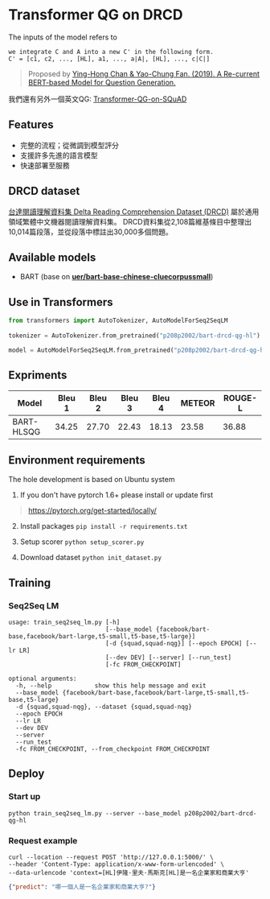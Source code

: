 # Transformer QG on DRCD
The inputs of the model refers to 
```
we integrate C and A into a new C' in the following form.
C' = [c1, c2, ..., [HL], a1, ..., a|A|, [HL], ..., c|C|]
```
> Proposed by [Ying-Hong Chan & Yao-Chung Fan. (2019). A Re-current BERT-based Model for Question Generation.](https://www.aclweb.org/anthology/D19-5821/)

我們還有另外一個英文QG: [Transformer-QG-on-SQuAD](https://github.com/p208p2002/Transformer-QG-on-SQuAD)

## Features
- 完整的流程；從微調到模型評分
- 支援許多先進的語言模型
- 快速部署至服務

## DRCD dataset
[台達閱讀理解資料集 Delta Reading Comprehension Dataset (DRCD)](https://github.com/DRCKnowledgeTeam/DRCD) 屬於通用領域繁體中文機器閱讀理解資料集。 DRCD資料集從2,108篇維基條目中整理出10,014篇段落，並從段落中標註出30,000多個問題。

## Available models
- BART (base on **[uer/bart-base-chinese-cluecorpussmall](https://huggingface.co/uer/bart-base-chinese-cluecorpussmall)**)

## Use in Transformers
```python
from transformers import AutoTokenizer, AutoModelForSeq2SeqLM
  
tokenizer = AutoTokenizer.from_pretrained("p208p2002/bart-drcd-qg-hl")

model = AutoModelForSeq2SeqLM.from_pretrained("p208p2002/bart-drcd-qg-hl")
```

## Expriments
Model             |Bleu 1|Bleu 2|Bleu 3|Bleu 4|METEOR|ROUGE-L|
------------------|------|------|------|------|------|-------|
BART-HLSQG        |34.25 |27.70 |22.43 |18.13 |23.58 |36.88  |

## Environment requirements
The hole development is based on Ubuntu system

1. If you don't have pytorch 1.6+ please install or update first
> https://pytorch.org/get-started/locally/

2. Install packages `pip install -r requirements.txt`

3. Setup scorer `python setup_scorer.py`

5. Download dataset `python init_dataset.py`

## Training
### Seq2Seq LM
```
usage: train_seq2seq_lm.py [-h]
                           [--base_model {facebook/bart-base,facebook/bart-large,t5-small,t5-base,t5-large}]
                           [-d {squad,squad-nqg}] [--epoch EPOCH] [--lr LR]
                           [--dev DEV] [--server] [--run_test]
                           [-fc FROM_CHECKPOINT]

optional arguments:
  -h, --help            show this help message and exit
  --base_model {facebook/bart-base,facebook/bart-large,t5-small,t5-base,t5-large}
  -d {squad,squad-nqg}, --dataset {squad,squad-nqg}
  --epoch EPOCH
  --lr LR
  --dev DEV
  --server
  --run_test
  -fc FROM_CHECKPOINT, --from_checkpoint FROM_CHECKPOINT
```

## Deploy
### Start up
```
python train_seq2seq_lm.py --server --base_model p208p2002/bart-drcd-qg-hl
```
### Request example
```
curl --location --request POST 'http://127.0.0.1:5000/' \
--header 'Content-Type: application/x-www-form-urlencoded' \
--data-urlencode 'context=[HL]伊隆·里夫·馬斯克[HL]是一名企業家和商業大亨'
```
```json
{"predict": "哪一個人是一名企業家和商業大亨?"}
```
